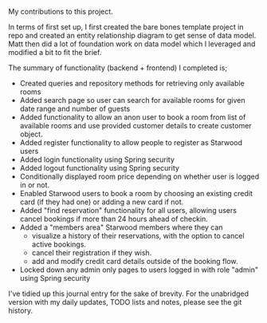 My contributions to this project. 

In terms of first set up, I first created the bare bones template project in repo 
and created an entity relationship diagram to get sense of data model. Matt then did a lot of foundation work on data model which I leveraged and modified a bit to fit the brief.

The summary of functionality (backend + frontend) I completed is;

- Created queries and repository methods for retrieving only available rooms 
- Added search page so user can search for available rooms for given date range and number of guests
- Added functionality to allow an anon user to book a room from list of available rooms and use provided customer details to create customer object.
- Added register functionality to allow people to register as Starwood users
- Added login functionality using Spring security
- Added logout functionality using Spring security
- Conditionally displayed room price depending on whether user is logged in or not. 
- Enabled Starwood users to book a room by choosing an existing credit card (if they had one) or adding a new card if not.
- Added "find reservation" functionality for all users, allowing users cancel bookings if more than 24 hours ahead of checkin.
- Added a "members area" Starwood members where they can
  - visualize a history of their reservations, with the option to cancel active bookings.
  - cancel their registration if they wish.
  - add and modify credit card details outside of the booking flow.
- Locked down any admin only pages to users logged in with role "admin" using Spring security

I've tidied up this journal entry for the sake of brevity. For the unabridged version with my daily updates, TODO lists and notes, please see the git history.


